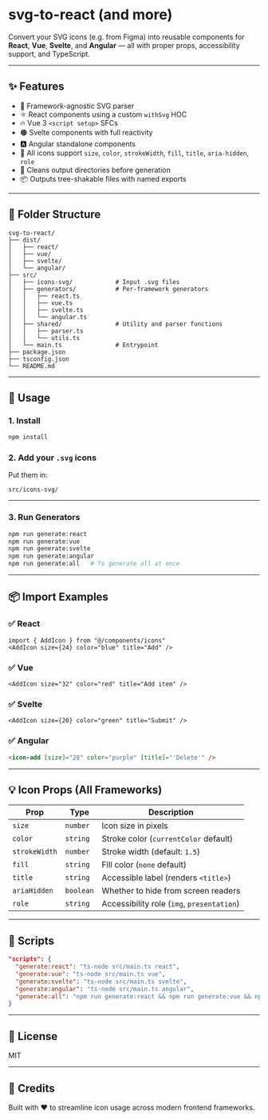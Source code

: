 # svg-to-react (and more)

Convert your SVG icons (e.g. from Figma) into reusable components for **React**, **Vue**, **Svelte**, and **Angular** — all with proper props, accessibility support, and TypeScript.

---

## ✨ Features

- 🧠 Framework-agnostic SVG parser
- ⚛️ React components using a custom `withSvg` HOC
- 🔥 Vue 3 `<script setup>` SFCs
- 🟠 Svelte components with full reactivity
- 🅰️ Angular standalone components
- 🎨 All icons support `size`, `color`, `strokeWidth`, `fill`, `title`, `aria-hidden`, `role`
- 🧹 Cleans output directories before generation
- 📦 Outputs tree-shakable files with named exports

---

## 📁 Folder Structure

```
svg-to-react/
├── dist/
│   ├── react/
│   ├── vue/
│   ├── svelte/
│   └── angular/
├── src/
│   ├── icons-svg/            # Input .svg files
│   ├── generators/           # Per-framework generators
│   │   ├── react.ts
│   │   ├── vue.ts
│   │   ├── svelte.ts
│   │   └── angular.ts
│   ├── shared/               # Utility and parser functions
│   │   ├── parser.ts
│   │   └── utils.ts
│   └── main.ts               # Entrypoint
├── package.json
├── tsconfig.json
└── README.md
```

---

## 🚀 Usage

### 1. Install

```bash
npm install
```

### 2. Add your `.svg` icons

Put them in:  
```
src/icons-svg/
```

---

### 3. Run Generators

```bash
npm run generate:react
npm run generate:vue
npm run generate:svelte
npm run generate:angular
npm run generate:all   # To generate all at once
```

---

## 📦 Import Examples

### ✅ React

```tsx
import { AddIcon } from "@/components/icons"
<AddIcon size={24} color="blue" title="Add" />
```

### ✅ Vue

```vue
<AddIcon size="32" color="red" title="Add item" />
```

### ✅ Svelte

```svelte
<AddIcon size={20} color="green" title="Submit" />
```

### ✅ Angular

```html
<icon-add [size]="28" color="purple" [title]="'Delete'" />
```

---

## 💡 Icon Props (All Frameworks)

| Prop         | Type             | Description                              |
|--------------|------------------|------------------------------------------|
| `size`       | `number`         | Icon size in pixels                      |
| `color`      | `string`         | Stroke color (`currentColor` default)    |
| `strokeWidth`| `number`         | Stroke width (default: `1.5`)            |
| `fill`       | `string`         | Fill color (`none` default)              |
| `title`      | `string`         | Accessible label (renders `<title>`)     |
| `ariaHidden` | `boolean`        | Whether to hide from screen readers      |
| `role`       | `string`         | Accessibility role (`img`, `presentation`) |

---

## 📜 Scripts

```json
"scripts": {
  "generate:react": "ts-node src/main.ts react",
  "generate:vue": "ts-node src/main.ts vue",
  "generate:svelte": "ts-node src/main.ts svelte",
  "generate:angular": "ts-node src/main.ts angular",
  "generate:all": "npm run generate:react && npm run generate:vue && npm run generate:svelte && npm run generate:angular"
}
```

---

## 📃 License

MIT

---

## 🙌 Credits

Built with ❤️ to streamline icon usage across modern frontend frameworks.
